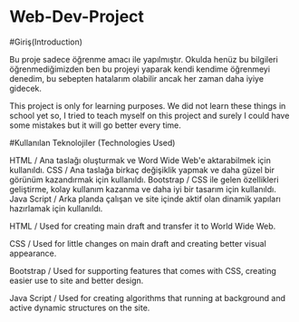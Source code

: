 # Web-Dev-Project

#Giriş(Introduction)

Bu proje sadece öğrenme amacı ile yapılmıştır. Okulda henüz bu bilgileri öğrenmediğimizden ben bu projeyi yaparak kendi kendime
öğrenmeyi denedim, bu sebepten hatalarım olabilir ancak her zaman daha iyiye gidecek.


This project is only for learning purposes. We did not learn these things in school yet so, I tried to teach myself on this
project and surely I could have some mistakes but it will go better every time.



#Kullanılan Teknolojiler (Technologies Used)

HTML 	    / Ana taslağı oluşturmak ve Word Wide Web'e aktarabilmek için kullanıldı.
CSS 	    / Ana taslağa birkaç değişiklik yapmak ve daha güzel bir görünüm kazandırmak için kullanıldı.
Bootstrap   / CSS ile gelen özellikleri geliştirme, kolay kullanım kazanma ve daha iyi bir tasarım için kullanıldı.
Java Script / Arka planda çalışan ve site içinde aktif olan dinamik yapıları hazırlamak için kullanıldı.


HTML        / Used for creating main draft and transfer it to World Wide Web.

CSS         / Used for little changes on main draft and creating better visual appearance.

Bootstrap   / Used for supporting features that comes with CSS, creating easier use to site and better design.

Java Script / Used for creating algorithms that running at background and active dynamic structures on the site.
